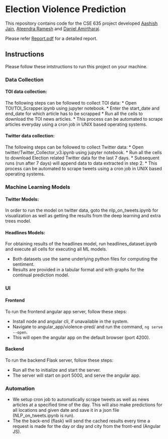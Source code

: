 # Election Violence Prediction
<p align="center">
<!-- <img src="assets/ada.png" width="300"> -->
</p>

This repository contains code for the CSE 635 project developed [Aashish Jain](https://github.com/aashish-jain), [Ateendra Ramesh](https://github.com/ateexd) and [Daniel Amirtharaj](https://github.com/dani-amirtharaj).

Please refer [Report.pdf](https://github.com/dani-amirtharaj/Social-unrest-prediction/blob/master/Report.pdf) for a detailed report.

## Instructions

Please follow these intstructions to run this project on your machine.

### Data Collection

#### TOI data collection:
 The following steps can be followed to collect TOI data:
	* Open TOI/TOI_Scrapper.ipynb using jupyter notebook.
	* Enter the start_date and end_date for which article has to be scrapped
	* Run all the cells to download the TOI news articles.
	* This process can be automated to scrape articles everyday using a cron job in UNIX based operating systems.


#### Twitter data collection: 
The following steps can be followed to collect Twitter data:
	* Open twitter/Twitter_Collector_v3.ipynb using jupyter notebook.
	* Run all the cells to download Election related Twitter data for the last 7 days.
	* Subsequent runs (run after 7 days) will append data to data extracted in step 2.
	* This process can be automated to scrape tweets using a cron job in UNIX based operating systems.


### Machine Learning Models

#### Twitter Models: 
In order to run the model on twitter data, goto the nlp_on_tweets.ipynb for visualization as well as getting the results from the deep learning and extra trees model.
#### Headlines Models:
For obtaining results of the headlines model, run headlines_dataset.ipynb and execute all cells for executing all ML models.

* Both datasets use the same underlying python files for computing the sentiment.
* Results are provided in a tabular format and with graphs for the continual prediction model.


### UI
#### Frontend
To run the frontend angular app server, follow these steps:
   * Install node and angular cli, if unavailable in the system.
   * Navigate to angular_app/violence-pred/ and run the command, `ng serve --open`.
   * This will open the angular app on the default browser (port 4200).


#### Backend
To run the backend Flask server, follow these steps:
   * Run all the to initialize and start the server.
   * The server will start on port 5000, and serve the angular app.
   
 
### Automation

* We setup cron job to automatically scrape tweets as well as news articles at a specified time of the day. This will also make predictions for all locations and given date and save it in a json file (NLP_on_tweets.ipynb is run). 
* The the back-end (flask) will send the cached results every time a request is made for the day or day and city from the front-end (Angular JS).
